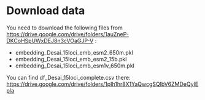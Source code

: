 # Download data

You need to download the following files from https://drive.google.com/drive/folders/1auZneP-DKCoHSpUWxDEJ8n3cVOaGJP-V :
- embedding_Desai_15loci_emb_esm2_650m.pkl
- embedding_Desai_15loci_emb_esm2_15b.pkl
- embedding_Desai_15loci_emb_esm1v_650m.pkl

You can find df_Desai_15loci_complete.csv there:
https://drive.google.com/drive/folders/1pIh1hr8X1YaQwcgSQlbV6ZMDeQyIEpla
